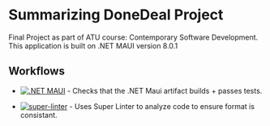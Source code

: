 # Summarizing DoneDeal Project

Final Project as part of ATU course: Contemporary Software Development. This application is built on .NET MAUI version 8.0.1

## Workflows
- [![.NET MAUI](https://github.com/JackCurtn/summarizing-donedeal-project/actions/workflows/dotnet.yml/badge.svg)](https://github.com/JackCurtn/summarizing-donedeal-project/actions/workflows/dotnet.yml) - Checks that the .NET Maui artifact builds + passes tests.

- [![super-linter](https://github.com/JackCurtn/summarizing-donedeal-project/actions/workflows/superlinter.yml/badge.svg)](https://github.com/JackCurtn/summarizing-donedeal-project/actions/workflows/superlinter.yml) - Uses Super Linter to analyze code to ensure format is consistant.
